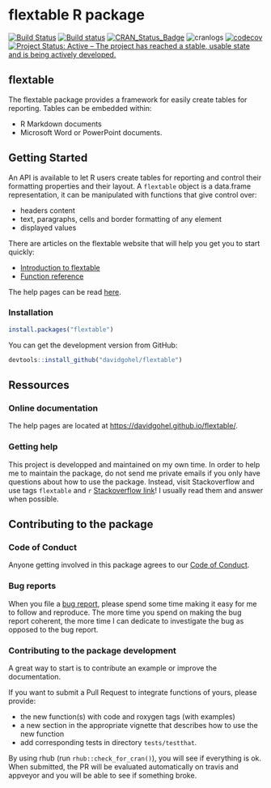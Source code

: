 flextable R package
================

<!-- README.md is generated from README.Rmd. Please edit that file -->
[![Build Status](https://travis-ci.org/davidgohel/flextable.svg?branch=master)](https://travis-ci.org/davidgohel/flextable) [![Build status](https://ci.appveyor.com/api/projects/status/github/davidgohel/flextable?branch=master)](https://ci.appveyor.com/project/davidgohel/flextable/branch/master) [![CRAN\_Status\_Badge](http://www.r-pkg.org/badges/version/flextable)](https://cran.r-project.org/package=flextable) ![cranlogs](http://cranlogs.r-pkg.org./badges/flextable) [![codecov](https://codecov.io/gh/davidgohel/flextable/branch/gh-pages/graph/badge.svg)](https://codecov.io/gh/davidgohel/flextable) [![Project Status: Active – The project has reached a stable, usable state and is being actively developed.](http://www.repostatus.org/badges/latest/active.svg)](http://www.repostatus.org/#active)

flextable
---------

The flextable package provides a framework for easily create tables for reporting. Tables can be embedded within:

-   R Markdown documents
-   Microsoft Word or PowerPoint documents.

Getting Started
---------------

An API is available to let R users create tables for reporting and control their formatting properties and their layout. A `flextable` object is a data.frame representation, it can be manipulated with functions that give control over:

-   headers content
-   text, paragraphs, cells and border formatting of any element
-   displayed values

There are articles on the flextable website that will help you get you to start quickly:

-   [Introduction to flextable](https://davidgohel.github.io/flextable/articles/overview.html)
-   [Function reference](https://davidgohel.github.io/flextable/reference/index.html)

The help pages can be read [here](https://davidgohel.github.io/flextable).

### Installation

``` r
install.packages("flextable")
```

You can get the development version from GitHub:

``` r
devtools::install_github("davidgohel/flextable")
```

Ressources
----------

### Online documentation

The help pages are located at <https://davidgohel.github.io/flextable/>.

### Getting help

This project is developped and maintained on my own time. In order to help me to maintain the package, do not send me private emails if you only have questions about how to use the package. Instead, visit Stackoverflow and use tags `flextable` and `r` [Stackoverflow link](https://stackoverflow.com/questions/tagged/flextable+r)! I usually read them and answer when possible.

Contributing to the package
---------------------------

### Code of Conduct

Anyone getting involved in this package agrees to our [Code of Conduct](https://github.com/davidgohel/flextable/blob/master/CONDUCT.md).

### Bug reports

When you file a [bug report](https://github.com/davidgohel/flextable/issues), please spend some time making it easy for me to follow and reproduce. The more time you spend on making the bug report coherent, the more time I can dedicate to investigate the bug as opposed to the bug report.

### Contributing to the package development

A great way to start is to contribute an example or improve the documentation.

If you want to submit a Pull Request to integrate functions of yours, please provide:

-   the new function(s) with code and roxygen tags (with examples)
-   a new section in the appropriate vignette that describes how to use the new function
-   add corresponding tests in directory `tests/testthat`.

By using rhub (run `rhub::check_for_cran()`), you will see if everything is ok. When submitted, the PR will be evaluated automatically on travis and appveyor and you will be able to see if something broke.
